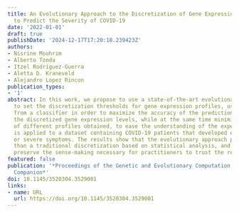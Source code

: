 ```yaml
---
title: An Evolutionary Approach to the Discretization of Gene Expression Profiles
  to Predict the Severity of COVID-19
date: '2022-01-01'
draft: true
publishDate: '2024-12-17T17:20:18.239423Z'
authors:
- Nisrine Mouhrim
- Alberto Tonda
- Itzel Rodríguez-Guerra
- Aletta D. Kraneveld
- Alejandro Lopez Rincon
publication_types:
- '1'
abstract: In this work, we propose to use a state-of-the-art evolutionary algorithm
  to set the discretization thresholds for gene expression profiles, using feedback
  from a classifier in order to maximize the accuracy of the predictions based on
  the discretized gene expression levels, while at the same time minimizing the number
  of different profiles obtained, to ease the understanding of the expert. The methodology
  is applied to a dataset containing COVID-19 patients that developed either mild
  or severe symptoms. The results show that the evolutionary approach performs better
  than a traditional discretization based on statistical analysis, and that it does
  preserve the sense-making necessary for practitioners to trust the results.
featured: false
publication: '*Proceedings of the Genetic and Evolutionary Computation Conference
  Companion*'
doi: 10.1145/3520304.3529001
links:
- name: URL
  url: https://doi.org/10.1145/3520304.3529001
---
```


